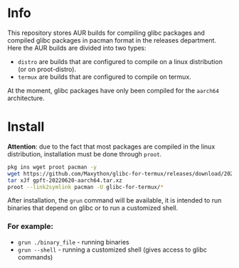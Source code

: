 # Info
This repository stores AUR builds for compiling glibc packages and compiled glibc packages in pacman format in the releases department. Here the AUR builds are divided into two types: 
 - `distro` are builds that are configured to compile on a linux distribution (or on proot-distro).
 - `termux` are builds that are configured to compile on termux.

At the moment, glibc packages have only been compiled for the `aarch64` architecture.

# Install
**Attention**: due to the fact that most packages are compiled in the linux distribution, installation must be done through `proot`.  
```bash
pkg ins wget proot pacman -y
wget https://github.com/Maxython/glibc-for-termux/releases/download/20220620/gpft-20220620-aarch64.tar.xz
tar xJf gpft-20220620-aarch64.tar.xz
proot --link2symlink pacman -U glibc-for-termux/*
```

After installation, the `grun` command will be available, it is intended to run binaries that depend on glibc or to run a customized shell.  
### For example:  
 - `grun ./binary_file` - running binaries
 - `grun --shell` - running a customized shell (gives access to glibc commands)
